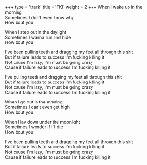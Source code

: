 +++
type = 'track'
title = 'FKI'
weight = 2
+++
When I wake up in the morning  
Sometimes I don't even know why  
How bout you

When I step out in the daylight  
Sometimes I wanna run and hide  
How bout you

I've been pulling teeth and dragging my feet all through this shit  
But if failure leads to success I'm fucking killing it  
Not cause I'm lazy, I'm must be going crazy  
Cause if failure leads to success I'm fucking killing it

I've pulling teeth and dragging my feet all through this shit  
But if failure leads to success I'm fucking killing it  
Not cause I'm lazy, I'm must be going crazy  
Cause if failure leads to success I'm fucking killing it

When I go out in the evening  
Sometimes I can't even get high  
How bout you

When I lay down under the moonlight  
Sometimes I wonder if I'll die  
How bout you

I've been pulling teeth and dragging my feet all through this shit  
But if failure leads to success I'm fucking killing it  
Not cause I'm lazy, I'm must be going crazy  
Cause if failure leads to success I'm fucking killing it
